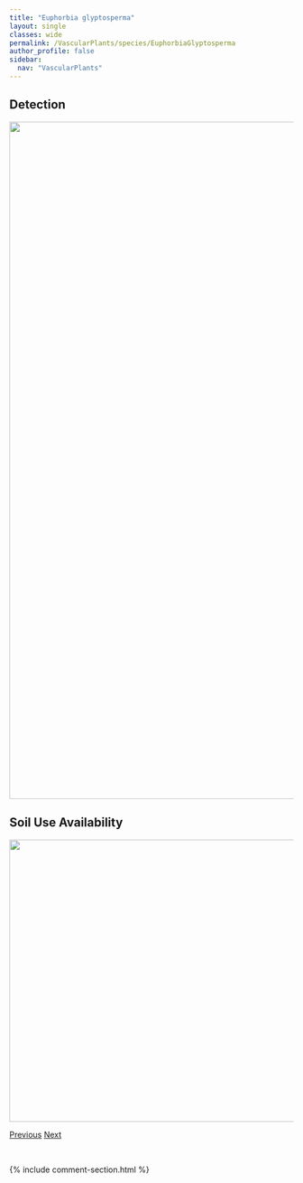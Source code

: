 ```yaml
---
title: "Euphorbia glyptosperma"
layout: single
classes: wide
permalink: /VascularPlants/species/EuphorbiaGlyptosperma
author_profile: false
sidebar:
  nav: "VascularPlants"
---
```


<h2>Detection</h2>

<a href="https://drive.google.com/uc?export=view&id=1W5CH_ajLOxmGM3WkO-VWTBfKAM5h5R-A">
<img src="https://drive.google.com/uc?export=view&id=1W5CH_ajLOxmGM3WkO-VWTBfKAM5h5R-A" height = "1200" width = "800">
</a>


<h2>Soil Use Availability</h2>

<a href="https://drive.google.com/uc?export=view&id=1C4QY7NAqZtJ_AScwH6WiovyOkt0QsaLX">
<img src="https://drive.google.com/uc?export=view&id=1C4QY7NAqZtJ_AScwH6WiovyOkt0QsaLX" height = "500" width = "1000">
</a>


<a href="/DevelopmentWebsite/VascularPlants/species/EscobariaVivipara" class="pagination--pager" title="Ball Cactus">Previous</a> <a href="/DevelopmentWebsite/VascularPlants/species/EuphorbiaSerpyllifolia" class="pagination--pager" title="Euphorbia serpyllifolia">Next</a>

<p>&nbsp;</p>

{% include comment-section.html %}
